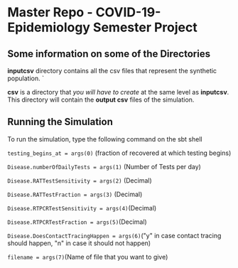 # Master Repo - COVID-19-Epidemiology Semester Project

## Some information on some of the Directories

**inputcsv** directory contains all the csv files that represent the synthetic population. `

**csv** is a directory that *you will have to create* at the same level as **inputcsv**. This directory will contain the **output csv** files of the simulation.

## Running the Simulation

To run the simulation, type the following command on the sbt shell

`testing_begins_at = args(0)` (fraction of recovered at which testing begins)

`Disease.numberOfDailyTests = args(1)` (Number of Tests per day)

`Disease.RATTestSensitivity = args(2)` (Decimal)

`Disease.RATTestFraction = args(3)` (Decimal)

`Disease.RTPCRTestSensitivity = args(4)`(Decimal)

`Disease.RTPCRTestFraction = args(5)`(Decimal)

`Disease.DoesContactTracingHappen = args(6)`("y" in case contact tracing should happen, "n" in case it should not happen)

`filename = args(7)`(Name of file that you want to give)
